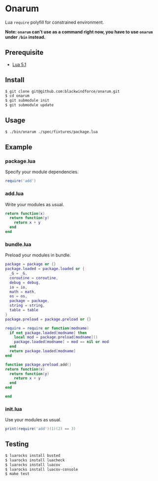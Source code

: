 # Onarum

Lua `require` polyfill for constrained environment.

**Note: `onarum` can't use as a command right now, you have to use `onarum`
under `/bin` instead.**

## Prerequisite

* [Lua 5.1](https://www.lua.org/download.html)

## Install

```sh
$ git clone git@github.com:blackwindforce/onarum.git
$ cd onarum
$ git submodule init
$ git submodule update
```

## Usage

```sh
$ ./bin/onarum ./spec/fixtures/package.lua
```

## Example

### package.lua

Specify your module dependencies.

```lua
require('add')
```

### add.lua

Write your modules as usual.

```lua
return function(x)
  return function(y)
    return x + y
  end
end
```

### bundle.lua

Preload your modules in bundle.

```lua
package = package or {}
package.loaded = package.loaded or {
  _G = _G,
  coroutine = coroutine,
  debug = debug,
  io = io,
  math = math,
  os = os,
  package = package,
  string = string,
  table = table
}
package.preload = package.preload or {}

require = require or function(modname)
  if not package.loaded[modname] then
    local mod = package.preload[modname]()
    package.loaded[modname] = mod == nil or mod
  end
  return package.loaded[modname]
end

function package.preload.add()
return function(x)
  return function(y)
    return x + y
  end
end

end
```

### init.lua

Use your modules as usual.

```lua
print(require('add')(1)(2) == 3)
```

## Testing

```sh
$ luarocks install busted
$ luarocks install luacheck
$ luarocks install luacov
$ luarocks install luacov-console
$ make test
```
